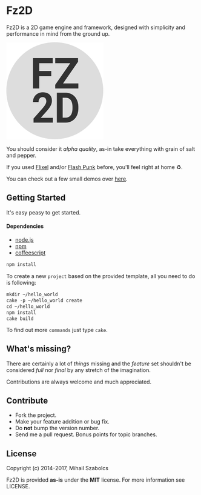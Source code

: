 Fz2D
====
Fz2D is a 2D game engine and framework, designed with simplicity and
performance in mind from the ground up.

![Fz2D](fz2d.png)

You should consider it *alpha quality*, as-in take everything with grain of salt
and pepper.

If you used [Flixel](http://flixel.org) and/or [Flash Punk](http://useflashpunk.net/) before, 
you'll feel right at home :recycle:.

You can check out a few small demos over [here](http://mihail.co/fz2d/demos).

Getting Started
---------------
It's easy peasy to get started.

#### Dependencies
* [node.js](http://nodejs.org)
* [npm](http://npmjs.org)
* [coffeescript](http://coffeescript.org)

```bash
npm install
```

To create a new `project` based on the provided template, all you need to do is following:

```
mkdir ~/hello_world
cake -p ~/hello_world create
cd ~/hello_world
npm install
cake build
```

To find out more `commands` just type `cake`.

What's missing?
---------------
There are certainly a lot of *things* missing and the _feature_ set shouldn't
be considered _full_ nor _final_ by any stretch of the imagination.

Contributions are always welcome and much appreciated.

Contribute
----------
* Fork the project.
* Make your feature addition or bug fix.
* Do **not** bump the version number.
* Send me a pull request. Bonus points for topic branches.

License
-------
Copyright (c) 2014-2017, Mihail Szabolcs

Fz2D is provided **as-is** under the **MIT** license. 
For more information see LICENSE.

